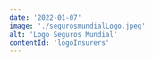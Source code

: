 ```yaml
---
date: '2022-01-07'
image: './segurosmundialLogo.jpeg'
alt: 'Logo Seguros Mundial'
contentId: 'logoInsurers'
---
```

